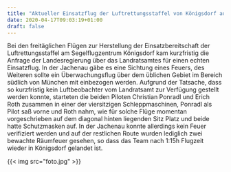 ```yaml
---
title: "Aktueller Einsatzflug der Luftrettungsstaffel von Königsdorf aus"
date: 2020-04-17T09:03:19+01:00
draft: false
---
```


Bei den freitäglichen Flügen zur Herstellung der Einsatzbereitschaft der Luftrettungsstaffel am Segelflugzentrum Königsdorf kam kurzfristig die Anfrage der Landesregierung über das Landratsamtes für einen echten Einsatzflug. In der Jachenau gäbe es eine Sichtung eines Feuers, des Weiteren sollte ein Überwachungsflug über dem üblichen Gebiet im Bereich südlich von München mit einbezogen werden. Aufgrund der Tatsache, dass so kurzfristig kein Luftbeobachter vom Landratsamt zur Verfügung gestellt werden konnte, starteten die beiden Piloten Christian Ponradl und Erich Roth zusammen in einer der viersitzigen Schleppmaschinen, Ponradl als Pilot saß vorne und Roth nahm, wie für solche Flüge momentan vorgeschrieben auf dem diagonal hinten liegenden Sitz Platz und beide hatte Schutzmasken auf. In der Jachenau konnte allerdings kein Feuer verifiziert werden und auf der restlichen Route wurden lediglich zwei bewachte Räumfeuer gesehen, so dass das Team nach 1:15h Flugzeit wieder in Königsdorf gelandet ist.

{{< img src="foto.jpg" >}}